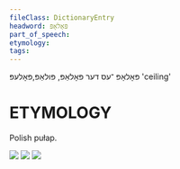 ```yaml
---
fileClass: DictionaryEntry
headword: פּאָלאָפּ
part_of_speech: 
etymology: 
tags: 
---
```

פּאָלאָפּ
־עס
דער
פּאָלאַפּ, פּולאַפּ,פּאָלעפּ
'ceiling'

ETYMOLOGY
===========
Polish pułap.

![](https://ia902902.us.archive.org/9/items/Yiddish-Dialect-Maps/Herzog3-76-Ceiling-93.jpg)
![](https://ia802902.us.archive.org/9/items/Yiddish-Dialect-Maps/Herzog3-77-PulapCeiling-94.jpg)
![](https://ia802902.us.archive.org/9/items/Yiddish-Dialect-Maps/Herzog3-78-Pulap-94.jpg)

